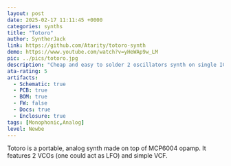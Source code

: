 ```yaml
---
layout: post
date: 2025-02-17 11:11:45 +0000
categories: synths
title: "Totoro"
author: SyntherJack
link: https://github.com/Atarity/totoro-synth
demo: https://www.youtube.com/watch?v=yHeWAp9w_LM
pic: ../pics/totoro.jpg
description: "Cheap and easy to solder 2 oscillators synth on single IC"
ata-rating: 5
artifacts:
  - Schematic: true
  - PCB: true
  - BOM: true
  - FW: false
  - Docs: true
  - Enclosure: true
tags: [Monophonic,Analog]
level: Newbe
---
```


Totoro is a portable, analog synth made on top of MCP6004 opamp. It features 2 VCOs (one could act as LFO) and simple VCF.